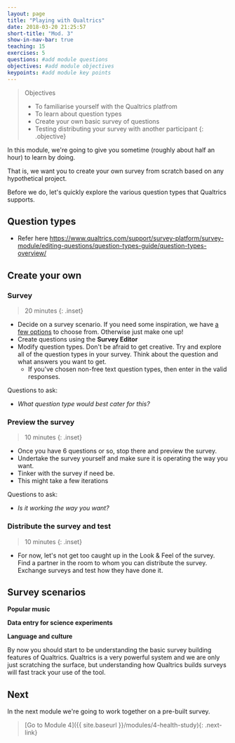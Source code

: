 ```yaml
---
layout: page
title: "Playing with Qualtrics"
date: 2018-03-20 21:25:57
short-title: "Mod. 3"
show-in-nav-bar: true
teaching: 15
exercises: 5
questions: #add module questions
objectives: #add module objectives
keypoints: #add module key points
---
```


>Objectives
>- To familiarise yourself with the Qualtrics platfrom
>- To learn about question types
>- Create your own basic survey of questions
>- Testing distributing your survey with another participant
{: .objective}

In this module, we're going to give you sometime (roughly about half an hour) to learn by doing.

That is, we want you to create your own survey from scratch based on any hypothetical project.

Before we do, let's quickly explore the various question types that Qualtrics supports.

## Question types

- Refer here https://www.qualtrics.com/support/survey-platform/survey-module/editing-questions/question-types-guide/question-types-overview/

## Create your own
### Survey
>20 minutes {: .inset}

- Decide on a survey scenario. If you need some inspiration, we have [a few options](#scenarios) to choose from. Otherwise just make one up!
- Create questions using the **Survey Editor**
- Modify question types. Don't be afraid to get creative. Try and explore all of the question types in your survey. Think about the question and what answers you want to get.
  -  If you've chosen non-free text question types, then enter in the valid responses.

Questions to ask:
- _What question type would best cater for this?_

### Preview the survey
>10 minutes {: .inset}

- Once you have 6 questions or so, stop there and preview the survey.
- Undertake the survey yourself and make sure it is operating the way you want.
- Tinker with the survey if need be.
- This might take a few iterations

Questions to ask:
- _Is it working the way you want?_

### Distribute the survey and test
>10 minutes {: .inset}

- For now, let's not get too caught up in the Look & Feel of the survey. Find a partner in the room to whom you can distribute the survey. Exchange surveys and test how they have done it.


## <a name="scenarios">Survey scenarios</a>
**Popular music**

**Data entry for science experiments**

**Language and culture**

By now you should start to be understanding the basic survey building features of Qualtrics. Qualtrics is a very powerful system and we are only just scratching the surface, but understanding how Qualtrics builds surveys will fast track your use of the tool.

## Next
In the next module we're going to work together on a pre-built survey.
>[Go to Module 4]({{ site.baseurl }}/modules/4-health-study){: .next-link}
